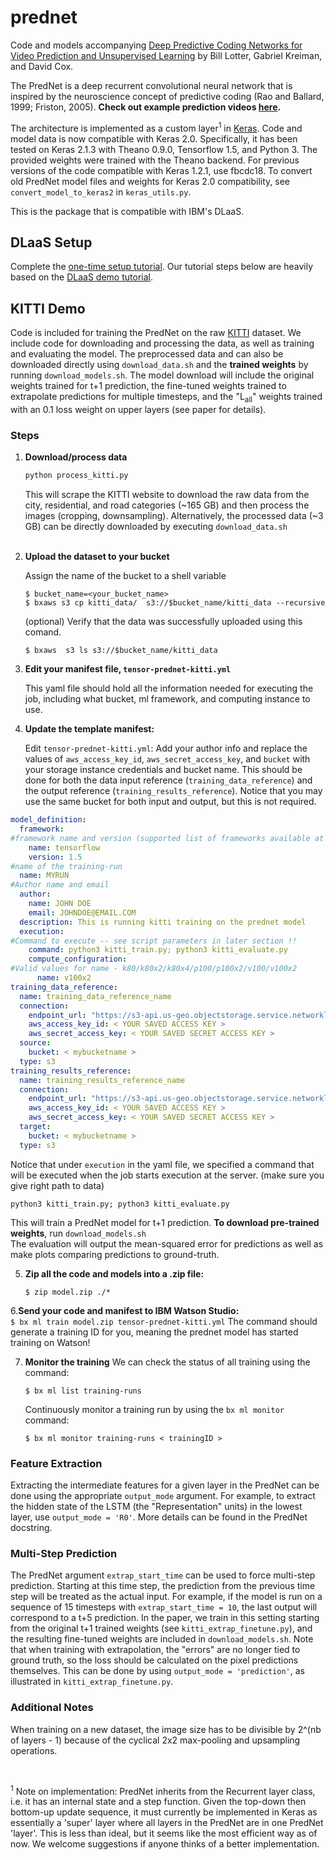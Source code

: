 # prednet

Code and models accompanying [Deep Predictive Coding Networks for Video Prediction and Unsupervised Learning](https://arxiv.org/abs/1605.08104) by Bill Lotter, Gabriel Kreiman, and David Cox.

The PredNet is a deep recurrent convolutional neural network that is inspired by the neuroscience concept of predictive coding (Rao and Ballard, 1999; Friston, 2005).
**Check out example prediction videos [here](https://coxlab.github.io/prednet/).**

The architecture is implemented as a custom layer<sup>1</sup> in [Keras](http://keras.io/).
Code and model data is now compatible with Keras 2.0.
Specifically, it has been tested on Keras 2.1.3 with Theano 0.9.0, Tensorflow 1.5, and Python 3.
The provided weights were trained with the Theano backend.
For previous versions of the code compatible with Keras 1.2.1, use fbcdc18.
To convert old PredNet model files and weights for Keras 2.0 compatibility, see ```convert_model_to_keras2``` in `keras_utils.py`.
<br>

This is the package that is compatible with IBM's DLaaS.

## DLaaS Setup
Complete the [one-time setup tutorial](https://github.com/mypublicorg/DLaaS-Getting-StartedTutorial/blob/master/onetimesetup.md). Our tutorial steps below are heavily based on the [DLaaS demo tutorial](https://github.com/mypublicorg/DLaaS-Getting-StartedTutorial/blob/master/demo.md).

## KITTI Demo

Code is included for training the PredNet on the raw [KITTI](http://www.cvlibs.net/datasets/kitti/) dataset.
We include code for downloading and processing the data, as well as training and evaluating the model.
The preprocessed data and can also be downloaded directly using `download_data.sh` and the **trained weights** by running `download_models.sh`.
The model download will include the original weights trained for t+1 prediction, the fine-tuned weights trained to extrapolate predictions for multiple timesteps,  and the "L<sub>all</sub>" weights trained with an 0.1 loss weight on upper layers (see paper for details).

### Steps
1. **Download/process data**
	```bash
	python process_kitti.py
	```
	This will scrape the KITTI website to download the raw data from the city, residential, and road categories (~165 GB) and then process the images (cropping, downsampling).
	Alternatively, the processed data (~3 GB) can be directly downloaded by executing `download_data.sh`
	<br>
	<br>
	
2. **Upload the dataset to your bucket**

	Assign the name of the bucket to a shell variable
	```
	$ bucket_name=<your_bucket_name>
	$ bxaws s3 cp kitti_data/  s3://$bucket_name/kitti_data --recursive
	```
	(optional) Verify that the data was successfully uploaded using this comand.

	```
	$ bxaws  s3 ls s3://$bucket_name/kitti_data
	```
3. **Edit your manifest file, `tensor-prednet-kitti.yml`**

	This yaml file should hold all the information needed for executing the job, including what bucket, ml framework, and computing instance to use.

4. **Update the template manifest:**

	Edit `tensor-prednet-kitti.yml`:
	Add your author info and replace the values of `aws_access_key_id`, `aws_secret_access_key`, and `bucket` 
	with your storage instance credentials and bucket name.
	This should be done for both the data input reference (`training_data_reference`) 
	and the output reference (`training_results_reference`). 
	Notice that you may use the same bucket for both input and output, but this is not required.

```yaml
model_definition:
  framework:
#framework name and version (supported list of frameworks available at 'bx ml list frameworks')
    name: tensorflow
    version: 1.5
#name of the training-run
  name: MYRUN
#Author name and email
  author:
    name: JOHN DOE
    email: JOHNDOE@EMAIL.COM
  description: This is running kitti training on the prednet model
  execution:
#Command to execute -- see script parameters in later section !!
    command: python3 kitti_train.py; python3 kitti_evaluate.py
    compute_configuration:
#Valid values for name - k80/k80x2/k80x4/p100/p100x2/v100/v100x2
      name: v100x2
training_data_reference:
  name: training_data_reference_name
  connection:
    endpoint_url: "https://s3-api.us-geo.objectstorage.service.networklayer.com"
    aws_access_key_id: < YOUR SAVED ACCESS KEY >
    aws_secret_access_key: < YOUR SAVED SECRET ACCESS KEY >
  source:
    bucket: < mybucketname >
  type: s3
training_results_reference:
  name: training_results_reference_name
  connection:
    endpoint_url: "https://s3-api.us-geo.objectstorage.service.networklayer.com"
    aws_access_key_id: < YOUR SAVED ACCESS KEY >
    aws_secret_access_key: < YOUR SAVED SECRET ACCESS KEY >
  target:
    bucket: < mybucketname >
  type: s3
```

Notice that under `execution` in the yaml file, we specified a command that will be executed 
when the job starts execution at the server. (make sure you give right path to data)

```
python3 kitti_train.py; python3 kitti_evaluate.py
```

This will train a PredNet model for t+1 prediction.
	**To download pre-trained weights**, run `download_models.sh`
	<br>
The evaluation will output the mean-squared error for predictions as well as make plots comparing predictions to ground-truth.

5. **Zip all the code and models into a .zip file:**
	```
	$ zip model.zip ./*
	```
6.**Send your code and manifest to IBM Watson Studio:** <br>
	```
	$ bx ml train model.zip tensor-prednet-kitti.yml
	```
	The command should generate a training ID for you, meaning the prednet model has started training on Watson!

7. **Monitor the training**
	We can check the status of all training using the command:
	```
	$ bx ml list training-runs
	```
	Continuously monitor a training run by using the `bx ml monitor` command:
	```
	$ bx ml monitor training-runs < trainingID >
	```
### Feature Extraction
Extracting the intermediate features for a given layer in the PredNet can be done using the appropriate ```output_mode``` argument. For example, to extract the hidden state of the LSTM (the "Representation" units) in the lowest layer, use ```output_mode = 'R0'```. More details can be found in the PredNet docstring.

### Multi-Step Prediction
The PredNet argument ```extrap_start_time``` can be used to force multi-step prediction. Starting at this time step, the prediction from the previous time step will be treated as the actual input. For example, if the model is run on a sequence of 15 timesteps with ```extrap_start_time = 10```, the last output will correspond to a t+5 prediction. In the paper, we train in this setting starting from the original t+1 trained weights (see `kitti_extrap_finetune.py`), and the resulting fine-tuned weights are included in `download_models.sh`. Note that when training with extrapolation, the "errors" are no longer tied to ground truth, so the loss should be calculated on the pixel predictions themselves. This can be done by using ```output_mode = 'prediction'```, as illustrated in `kitti_extrap_finetune.py`.

### Additional Notes
When training on a new dataset, the image size has to be divisible by 2^(nb of layers - 1) because of the cyclical 2x2 max-pooling and upsampling operations.

<br>

<sup>1</sup> Note on implementation:  PredNet inherits from the Recurrent layer class, i.e. it has an internal state and a step function. Given the top-down then bottom-up update sequence, it must currently be implemented in Keras as essentially a 'super' layer where all layers in the PredNet are in one PredNet 'layer'. This is less than ideal, but it seems like the most efficient way as of now. We welcome suggestions if anyone thinks of a better implementation.  
